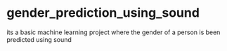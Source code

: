 # gender_prediction_using_sound
its a basic machine learning project where the gender of a person is been predicted using sound 
